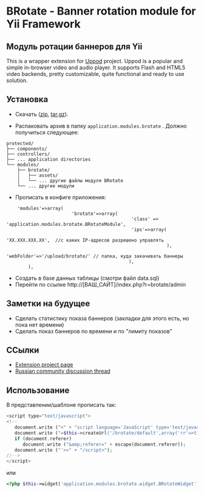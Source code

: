 BRotate - Banner rotation module for Yii Framework
=======

## Модуль ротации баннеров для Yii

This is a wrapper extension for [Uppod](http://uppod.ru/) project. Uppod is a popular and simple in-browser video and
audio player. It supports Flash and HTML5 video backends, pretty customizable, quite functional and ready to use
solution.

## Установка

* Скачать ([zip](https://github.com/kosenka/brotate/zipball/master), [tar.gz](https://github.com/kosenka/brotate/tarball/master)).

* Распаковать архив в папку `application.modules.brotate` . Должно получиться следующее:

```
protected/
├── components/
├── controllers/
├── ... application directories
└── modules/
    ├── brotate/
    │   ├── assets/
    │   └── ... другие файлы модуля BRotate
    └── ... другие модули
```

* Прописать в конфиге приложения:

```
    'modules'=>array(
                        'brotate'=>array(
                                              'class' => 'application.modules.brotate.BRotateModule',
                                              'ips'=>array(
                                                           'XX.XXX.XXX.XX',  //с каких IP-адресов разрешено управлять
                                                           ),
                                              'webFolder'=>'/upload/brotate/' // папка, куда закачивать баннеры
                                             ),
        ),
```

* Создать в базе данных таблицы (смотри файл data.sql)
* Перейти по ссылке http://[ВАШ_САЙТ]/index.php?r=brotate/admin

## Заметки на будущее

* Сделать статистику показа баннеров (закладки для этого есть, но пока нет времени)
* Сделать показ баннеров по времени и по "лимиту показов"

## ССылки

* [Extension project page](https://github.com/kosenka/brotate)
* [Russian community discussion thread](http://yiiframework.ru/forum/viewtopic.php?f=)

## Использование
В представлении/шаблоне прописать так:

```php
<script type="text/javascript">
<!--
   document.write ("<" + "script language='JavaScript' type='text/javascript' src='");
   document.write ("=$this->createUrl('/brotate/default',array('rr'=>time()))");
   if (document.referer)
      document.write ("&amp;referer=" + escape(document.referer));
   document.write ("'><" + "/script>");
//-->
</script>
```
или
```php
<?php $this->widget('application.modules.brotate.widget.BRotateWidget'); ?>
```
